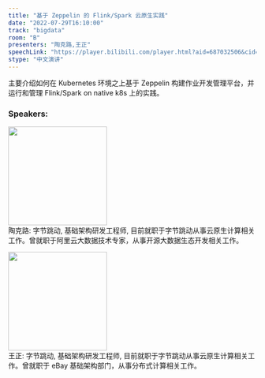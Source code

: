 ```yaml
---
title: "基于 Zeppelin 的 Flink/Spark 云原生实践"
date: "2022-07-29T16:10:00"
track: "bigdata"
room: "B"
presenters: "陶克路,王正"
speechLink: "https://player.bilibili.com/player.html?aid=687032506&cid=805991958&page=1"
stype: "中文演讲"
---
```

主要介绍如何在 Kubernetes 环境之上基于 Zeppelin 构建作业开发管理平台，并运行和管理 Flink/Spark on native k8s 上的实践。
 ### Speakers: 
 <img src="images/speaker/1068.png" width="200" /><br>陶克路: 字节跳动, 基础架构研发工程师, 目前就职于字节跳动从事云原生计算相关工作。曾就职于阿里云大数据技术专家，从事开源大数据生态开发相关工作。

 <img src="images/speaker/1068_2.png" width="200" /><br>王正: 字节跳动, 基础架构研发工程师, 目前就职于字节跳动从事云原生计算相关工作。曾就职于 eBay 基础架构部门，从事分布式计算相关工作。

 